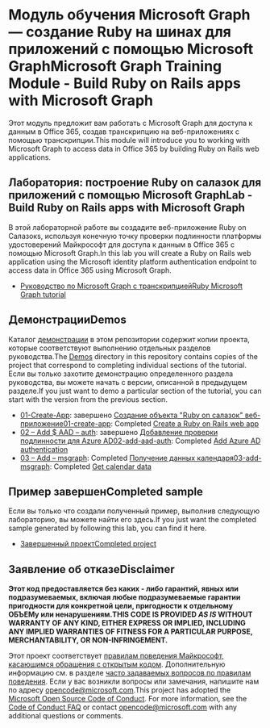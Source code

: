 # <a name="microsoft-graph-training-module---build-ruby-on-rails-apps-with-microsoft-graph"></a><span data-ttu-id="1cd88-101">Модуль обучения Microsoft Graph — создание Ruby на шинах для приложений с помощью Microsoft Graph</span><span class="sxs-lookup"><span data-stu-id="1cd88-101">Microsoft Graph Training Module - Build Ruby on Rails apps with Microsoft Graph</span></span>

<span data-ttu-id="1cd88-102">Этот модуль предложит вам работать с Microsoft Graph для доступа к данным в Office 365, создав транскрипцию на веб-приложениях с помощью транскрипции.</span><span class="sxs-lookup"><span data-stu-id="1cd88-102">This module will introduce you to working with Microsoft Graph to access data in Office 365 by building Ruby on Rails web applications.</span></span>

## <a name="lab---build-ruby-on-rails-apps-with-microsoft-graph"></a><span data-ttu-id="1cd88-103">Лаборатория: построение Ruby on салазок для приложений с помощью Microsoft Graph</span><span class="sxs-lookup"><span data-stu-id="1cd88-103">Lab - Build Ruby on Rails apps with Microsoft Graph</span></span>

<span data-ttu-id="1cd88-104">В этой лабораторной работе вы создадите веб-приложение Ruby on Салазокs, используя конечную точку проверки подлинности платформы удостоверений Майкрософт для доступа к данным в Office 365 с помощью Microsoft Graph.</span><span class="sxs-lookup"><span data-stu-id="1cd88-104">In this lab you will create a Ruby on Rails web application using the Microsoft identity platform authentication endpoint to access data in Office 365 using Microsoft Graph.</span></span>

- [<span data-ttu-id="1cd88-105">Руководство по Microsoft Graph с транскрипцией</span><span class="sxs-lookup"><span data-stu-id="1cd88-105">Ruby Microsoft Graph tutorial</span></span>](https://docs.microsoft.com/graph/training/ruby-tutorial)

## <a name="demos"></a><span data-ttu-id="1cd88-106">Демонстрации</span><span class="sxs-lookup"><span data-stu-id="1cd88-106">Demos</span></span>

<span data-ttu-id="1cd88-107">Каталог [демонстрации](./Demos) в этом репозитории содержит копии проекта, которые соответствуют выполнению отдельных разделов руководства.</span><span class="sxs-lookup"><span data-stu-id="1cd88-107">The [Demos](./Demos) directory in this repository contains copies of the project that correspond to completing individual sections of the tutorial.</span></span> <span data-ttu-id="1cd88-108">Если вы только захотите демонстрацию определенного раздела руководства, вы можете начать с версии, описанной в предыдущем разделе.</span><span class="sxs-lookup"><span data-stu-id="1cd88-108">If you just want to demo a particular section of the tutorial, you can start with the version from the previous section.</span></span>

- <span data-ttu-id="1cd88-109">[01-Create-App](Demos/01-create-app): завершено [Создание объекта "Ruby on салазок" веб-приложение](https://docs.microsoft.com/graph/training/ruby-tutorial?tutorial-step=1)</span><span class="sxs-lookup"><span data-stu-id="1cd88-109">[01-create-app](Demos/01-create-app): Completed [Create a Ruby on Rails web app](https://docs.microsoft.com/graph/training/ruby-tutorial?tutorial-step=1)</span></span>
- <span data-ttu-id="1cd88-110">[02 – Add $ AAD – auth](Demos/02-add-aad-auth): завершено [Добавление проверки подлинности для Azure AD](https://docs.microsoft.com/graph/training/ruby-tutorial?tutorial-step=3)</span><span class="sxs-lookup"><span data-stu-id="1cd88-110">[02-add-aad-auth](Demos/02-add-aad-auth): Completed [Add Azure AD authentication](https://docs.microsoft.com/graph/training/ruby-tutorial?tutorial-step=3)</span></span>
- <span data-ttu-id="1cd88-111">[03 – Add – msgraph](Demos/03-add-msgraph): Completed [Получение данных календаря](https://docs.microsoft.com/graph/training/ruby-tutorial?tutorial-step=4)</span><span class="sxs-lookup"><span data-stu-id="1cd88-111">[03-add-msgraph](Demos/03-add-msgraph): Completed [Get calendar data](https://docs.microsoft.com/graph/training/ruby-tutorial?tutorial-step=4)</span></span>

## <a name="completed-sample"></a><span data-ttu-id="1cd88-112">Пример завершен</span><span class="sxs-lookup"><span data-stu-id="1cd88-112">Completed sample</span></span>

<span data-ttu-id="1cd88-113">Если вы только что создали полученный пример, выполнив следующую лабораторию, вы можете найти его здесь.</span><span class="sxs-lookup"><span data-stu-id="1cd88-113">If you just want the completed sample generated by following this lab, you can find it here.</span></span>

- [<span data-ttu-id="1cd88-114">Завершенный проект</span><span class="sxs-lookup"><span data-stu-id="1cd88-114">Completed project</span></span>](Demos/03-add-msgraph)

## <a name="disclaimer"></a><span data-ttu-id="1cd88-115">Заявление об отказе</span><span class="sxs-lookup"><span data-stu-id="1cd88-115">Disclaimer</span></span>

<span data-ttu-id="1cd88-116">**Этот код предоставляется без каких *-* либо гарантий, явных или подразумеваемых, включая любые подразумеваемые гарантии пригодности для конкретной цели, пригодности к отдельному ОБЪЕМу или ненарушениям.**</span><span class="sxs-lookup"><span data-stu-id="1cd88-116">**THIS CODE IS PROVIDED *AS IS* WITHOUT WARRANTY OF ANY KIND, EITHER EXPRESS OR IMPLIED, INCLUDING ANY IMPLIED WARRANTIES OF FITNESS FOR A PARTICULAR PURPOSE, MERCHANTABILITY, OR NON-INFRINGEMENT.**</span></span>

<span data-ttu-id="1cd88-p102">Этот проект соответствует [правилам поведения Майкрософт, касающимся обращения с открытым кодом](https://opensource.microsoft.com/codeofconduct/). Дополнительную информацию см. в разделе [часто задаваемых вопросов по правилам поведения](https://opensource.microsoft.com/codeofconduct/faq/). Если у вас возникли вопросы или замечания, напишите нам по адресу [opencode@microsoft.com](mailto:opencode@microsoft.com).</span><span class="sxs-lookup"><span data-stu-id="1cd88-p102">This project has adopted the [Microsoft Open Source Code of Conduct](https://opensource.microsoft.com/codeofconduct/). For more information, see the [Code of Conduct FAQ](https://opensource.microsoft.com/codeofconduct/faq/) or contact [opencode@microsoft.com](mailto:opencode@microsoft.com) with any additional questions or comments.</span></span>
